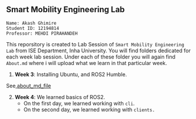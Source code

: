 ## Smart Mobility Engineering Lab

```
Name: Akash Ghimire
Student ID: 12194814
Professor: MEHDI PIRAHANDEH
```
This reporsitory is created to Lab Session of `Smart Mobility Engineering Lab` from ISE Department, Inha University. You will find folders dedicated for each week lab session. Under each of these folder you will again find `About.md` where i will upload what we learn in that particular week. 


1. **Week 3**: Installing  Ubuntu, and ROS2 Humble.

See,[about_md_file](week2/about.md)

2. **Week 4**: We learned basics of ROS2.
    - On the first day, we learned working with `cli`.
    - On the second day, we learned working with `clients.`   